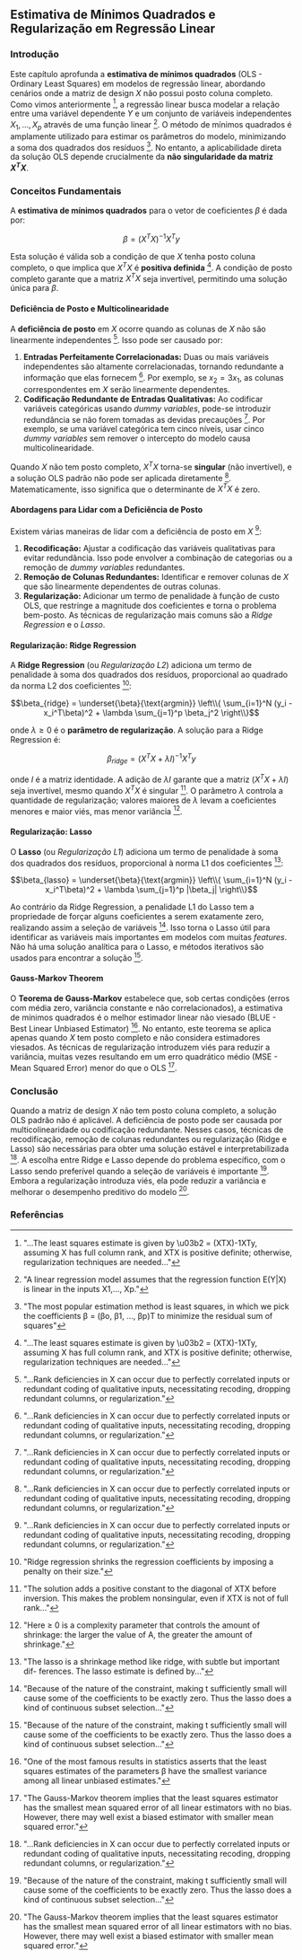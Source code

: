 ## Estimativa de Mínimos Quadrados e Regularização em Regressão Linear

### Introdução
Este capítulo aprofunda a **estimativa de mínimos quadrados** (OLS - Ordinary Least Squares) em modelos de regressão linear, abordando cenários onde a matriz de design $X$ não possui posto coluna completo. Como vimos anteriormente [^3], a regressão linear busca modelar a relação entre uma variável dependente $Y$ e um conjunto de variáveis independentes $X_1, ..., X_p$ através de uma função linear [^1]. O método de mínimos quadrados é amplamente utilizado para estimar os parâmetros do modelo, minimizando a soma dos quadrados dos resíduos [^2]. No entanto, a aplicabilidade direta da solução OLS depende crucialmente da **não singularidade da matriz $X^TX$**.

### Conceitos Fundamentais
A **estimativa de mínimos quadrados** para o vetor de coeficientes $\beta$ é dada por:

$$\beta = (X^TX)^{-1}X^Ty$$

Esta solução é válida sob a condição de que $X$ tenha posto coluna completo, o que implica que $X^TX$ é **positiva definida** [^3]. A condição de posto completo garante que a matriz $X^TX$ seja invertível, permitindo uma solução única para $\beta$.

#### Deficiência de Posto e Multicolinearidade
A **deficiência de posto** em $X$ ocorre quando as colunas de $X$ não são linearmente independentes [^4]. Isso pode ser causado por:

1.  **Entradas Perfeitamente Correlacionadas:** Duas ou mais variáveis independentes são altamente correlacionadas, tornando redundante a informação que elas fornecem [^4]. Por exemplo, se $x_2 = 3x_1$, as colunas correspondentes em $X$ serão linearmente dependentes.
2.  **Codificação Redundante de Entradas Qualitativas:** Ao codificar variáveis categóricas usando *dummy variables*, pode-se introduzir redundância se não forem tomadas as devidas precauções [^4]. Por exemplo, se uma variável categórica tem cinco níveis, usar cinco *dummy variables* sem remover o intercepto do modelo causa multicolinearidade.

Quando $X$ não tem posto completo, $X^TX$ torna-se **singular** (não invertível), e a solução OLS padrão não pode ser aplicada diretamente [^4]. Matematicamente, isso significa que o determinante de $X^TX$ é zero.

#### Abordagens para Lidar com a Deficiência de Posto
Existem várias maneiras de lidar com a deficiência de posto em $X$ [^4]:

1.  **Recodificação:** Ajustar a codificação das variáveis qualitativas para evitar redundância. Isso pode envolver a combinação de categorias ou a remoção de *dummy variables* redundantes.
2.  **Remoção de Colunas Redundantes:** Identificar e remover colunas de $X$ que são linearmente dependentes de outras colunas.
3.  **Regularização:** Adicionar um termo de penalidade à função de custo OLS, que restringe a magnitude dos coeficientes e torna o problema bem-posto. As técnicas de regularização mais comuns são a *Ridge Regression* e o *Lasso*.

#### Regularização: Ridge Regression
A **Ridge Regression** (ou *Regularização L2*) adiciona um termo de penalidade à soma dos quadrados dos resíduos, proporcional ao quadrado da norma L2 dos coeficientes [^19]:

$$\beta_{ridge} = \underset{\beta}{\text{argmin}} \left\\{ \sum_{i=1}^N (y_i - x_i^T\beta)^2 + \lambda \sum_{j=1}^p \beta_j^2 \right\\}$$

onde $\lambda \geq 0$ é o **parâmetro de regularização**. A solução para a Ridge Regression é:

$$\beta_{ridge} = (X^TX + \lambda I)^{-1}X^Ty$$

onde $I$ é a matriz identidade. A adição de $\lambda I$ garante que a matriz $(X^TX + \lambda I)$ seja invertível, mesmo quando $X^TX$ é singular [^22]. O parâmetro $\lambda$ controla a quantidade de regularização; valores maiores de $\lambda$ levam a coeficientes menores e maior viés, mas menor variância [^21].

#### Regularização: Lasso
O **Lasso** (ou *Regularização L1*) adiciona um termo de penalidade à soma dos quadrados dos resíduos, proporcional à norma L1 dos coeficientes [^26]:

$$\beta_{lasso} = \underset{\beta}{\text{argmin}} \left\\{ \sum_{i=1}^N (y_i - x_i^T\beta)^2 + \lambda \sum_{j=1}^p |\beta_j| \right\\}$$

Ao contrário da Ridge Regression, a penalidade L1 do Lasso tem a propriedade de forçar alguns coeficientes a serem exatamente zero, realizando assim a seleção de variáveis [^27]. Isso torna o Lasso útil para identificar as variáveis mais importantes em modelos com muitas *features*. Não há uma solução analítica para o Lasso, e métodos iterativos são usados para encontrar a solução [^27].

#### Gauss-Markov Theorem
O **Teorema de Gauss-Markov** estabelece que, sob certas condições (erros com média zero, variância constante e não correlacionados), a estimativa de mínimos quadrados é o melhor estimador linear não viesado (BLUE - Best Linear Unbiased Estimator) [^51]. No entanto, este teorema se aplica apenas quando $X$ tem posto completo e não considera estimadores viesados. As técnicas de regularização introduzem viés para reduzir a variância, muitas vezes resultando em um erro quadrático médio (MSE - Mean Squared Error) menor do que o OLS [^52].

### Conclusão
Quando a matriz de design $X$ não tem posto coluna completo, a solução OLS padrão não é aplicável. A deficiência de posto pode ser causada por multicolinearidade ou codificação redundante. Nesses casos, técnicas de recodificação, remoção de colunas redundantes ou regularização (Ridge e Lasso) são necessárias para obter uma solução estável e interpretabilizada [^4]. A escolha entre Ridge e Lasso depende do problema específico, com o Lasso sendo preferível quando a seleção de variáveis é importante [^27]. Embora a regularização introduza viés, ela pode reduzir a variância e melhorar o desempenho preditivo do modelo [^52].
### Referências
[^3]:  "...The least squares estimate is given by \u03b2 = (XTX)-1XTy, assuming X has full column rank, and XTX is positive definite; otherwise, regularization techniques are needed..."
[^1]: "A linear regression model assumes that the regression function E(Y|X) is linear in the inputs X1,..., Xp."
[^2]: "The most popular estimation method is least squares, in which we pick the coefficients β = (βο, β1, ..., βp)T to minimize the residual sum of squares"
[^4]: "...Rank deficiencies in X can occur due to perfectly correlated inputs or redundant coding of qualitative inputs, necessitating recoding, dropping redundant columns, or regularization."
[^19]: "Ridge regression shrinks the regression coefficients by imposing a penalty on their size."
[^21]: "Here ≥ 0 is a complexity parameter that controls the amount of shrinkage: the larger the value of A, the greater the amount of shrinkage."
[^22]: "The solution adds a positive constant to the diagonal of XTX before inversion. This makes the problem nonsingular, even if XTX is not of full rank..."
[^26]: "The lasso is a shrinkage method like ridge, with subtle but important dif- ferences. The lasso estimate is defined by..."
[^27]: "Because of the nature of the constraint, making t sufficiently small will cause some of the coefficients to be exactly zero. Thus the lasso does a kind of continuous subset selection..."
[^51]: "One of the most famous results in statistics asserts that the least squares estimates of the parameters β have the smallest variance among all linear unbiased estimates."
[^52]: "The Gauss-Markov theorem implies that the least squares estimator has the smallest mean squared error of all linear estimators with no bias. However, there may well exist a biased estimator with smaller mean squared error."
<!-- END -->